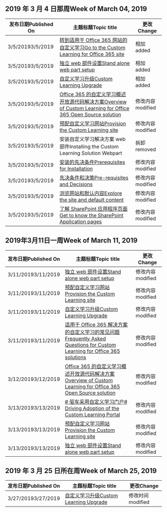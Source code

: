 <!-- This file is generated automatically each week. Changes made to this file will be overwritten.-->




## <a name="week-of-march-04-2019"></a><span data-ttu-id="31bc5-101">2019 年 3 月 4 日那周</span><span class="sxs-lookup"><span data-stu-id="31bc5-101">Week of March 04, 2019</span></span>


| <span data-ttu-id="31bc5-102">发布日期</span><span class="sxs-lookup"><span data-stu-id="31bc5-102">Published On</span></span> |<span data-ttu-id="31bc5-103">主题标题</span><span class="sxs-lookup"><span data-stu-id="31bc5-103">Topic title</span></span> | <span data-ttu-id="31bc5-104">更改</span><span class="sxs-lookup"><span data-stu-id="31bc5-104">Change</span></span> |
|------|------------|--------|
| <span data-ttu-id="31bc5-105">3/5/2019</span><span class="sxs-lookup"><span data-stu-id="31bc5-105">3/5/2019</span></span> | [<span data-ttu-id="31bc5-106">转到适用于 Office 365 网站的自定义学习</span><span class="sxs-lookup"><span data-stu-id="31bc5-106">Go to the Custom Learning for Office 365 site</span></span>](/Office365/CustomLearning/custom_addowners) | <span data-ttu-id="31bc5-107">相加</span><span class="sxs-lookup"><span data-stu-id="31bc5-107">added</span></span> |
| <span data-ttu-id="31bc5-108">3/5/2019</span><span class="sxs-lookup"><span data-stu-id="31bc5-108">3/5/2019</span></span> | [<span data-ttu-id="31bc5-109">独立 web 部件设置</span><span class="sxs-lookup"><span data-stu-id="31bc5-109">Stand alone web part setup</span></span>](/Office365/CustomLearning/custom_manualsetup) | <span data-ttu-id="31bc5-110">相加</span><span class="sxs-lookup"><span data-stu-id="31bc5-110">added</span></span> |
| <span data-ttu-id="31bc5-111">3/5/2019</span><span class="sxs-lookup"><span data-stu-id="31bc5-111">3/5/2019</span></span> | [<span data-ttu-id="31bc5-112">自定义学习升级</span><span class="sxs-lookup"><span data-stu-id="31bc5-112">Custom Learning Upgrade</span></span>](/Office365/CustomLearning/custom_upgrade) | <span data-ttu-id="31bc5-113">相加</span><span class="sxs-lookup"><span data-stu-id="31bc5-113">added</span></span> |
| <span data-ttu-id="31bc5-114">3/5/2019</span><span class="sxs-lookup"><span data-stu-id="31bc5-114">3/5/2019</span></span> | [<span data-ttu-id="31bc5-115">Office 365 的自定义学习概述开放源代码解决方案</span><span class="sxs-lookup"><span data-stu-id="31bc5-115">Overview of Custom Learning for Office 365 Open Source solution</span></span>](/Office365/CustomLearning/index) | <span data-ttu-id="31bc5-116">修改内容</span><span class="sxs-lookup"><span data-stu-id="31bc5-116">modified</span></span> |
| <span data-ttu-id="31bc5-117">3/5/2019</span><span class="sxs-lookup"><span data-stu-id="31bc5-117">3/5/2019</span></span> | [<span data-ttu-id="31bc5-118">预配自定义学习网站</span><span class="sxs-lookup"><span data-stu-id="31bc5-118">Provision the Custom Learning site</span></span>](/Office365/CustomLearning/installsitepackage) | <span data-ttu-id="31bc5-119">修改内容</span><span class="sxs-lookup"><span data-stu-id="31bc5-119">modified</span></span> |
| <span data-ttu-id="31bc5-120">3/5/2019</span><span class="sxs-lookup"><span data-stu-id="31bc5-120">3/5/2019</span></span> | <span data-ttu-id="31bc5-121">安装自定义学习解决方案 web 部件</span><span class="sxs-lookup"><span data-stu-id="31bc5-121">Installing the Custom Learning Solution Webpart</span></span> | <span data-ttu-id="31bc5-122">拆卸</span><span class="sxs-lookup"><span data-stu-id="31bc5-122">removed</span></span> |
| <span data-ttu-id="31bc5-123">3/5/2019</span><span class="sxs-lookup"><span data-stu-id="31bc5-123">3/5/2019</span></span> | [<span data-ttu-id="31bc5-124">安装的先决条件</span><span class="sxs-lookup"><span data-stu-id="31bc5-124">Prerequisites for Installation</span></span>](/Office365/CustomLearning/prereqs) | <span data-ttu-id="31bc5-125">修改内容</span><span class="sxs-lookup"><span data-stu-id="31bc5-125">modified</span></span> |
| <span data-ttu-id="31bc5-126">3/5/2019</span><span class="sxs-lookup"><span data-stu-id="31bc5-126">3/5/2019</span></span> | [<span data-ttu-id="31bc5-127">先决条件和决策</span><span class="sxs-lookup"><span data-stu-id="31bc5-127">Pre-requisites and Decisions</span></span>](/Office365/CustomLearning/servicedecisions) | <span data-ttu-id="31bc5-128">修改内容</span><span class="sxs-lookup"><span data-stu-id="31bc5-128">modified</span></span> |
| <span data-ttu-id="31bc5-129">3/5/2019</span><span class="sxs-lookup"><span data-stu-id="31bc5-129">3/5/2019</span></span> | [<span data-ttu-id="31bc5-130">浏览网站和默认内容</span><span class="sxs-lookup"><span data-stu-id="31bc5-130">Explore the site and default content</span></span>](/Office365/CustomLearning/sitecontent) | <span data-ttu-id="31bc5-131">修改内容</span><span class="sxs-lookup"><span data-stu-id="31bc5-131">modified</span></span> |
| <span data-ttu-id="31bc5-132">3/5/2019</span><span class="sxs-lookup"><span data-stu-id="31bc5-132">3/5/2019</span></span> | [<span data-ttu-id="31bc5-133">了解 SharePoint 应用程序页面</span><span class="sxs-lookup"><span data-stu-id="31bc5-133">Get to know the SharePoint Application pages</span></span>](/Office365/CustomLearning/custom_apppages) | <span data-ttu-id="31bc5-134">修改内容</span><span class="sxs-lookup"><span data-stu-id="31bc5-134">modified</span></span> |


## <a name="week-of-march-11-2019"></a><span data-ttu-id="31bc5-135">2019年3月11日一周</span><span class="sxs-lookup"><span data-stu-id="31bc5-135">Week of March 11, 2019</span></span>


| <span data-ttu-id="31bc5-136">发布日期</span><span class="sxs-lookup"><span data-stu-id="31bc5-136">Published On</span></span> |<span data-ttu-id="31bc5-137">主题标题</span><span class="sxs-lookup"><span data-stu-id="31bc5-137">Topic title</span></span> | <span data-ttu-id="31bc5-138">更改</span><span class="sxs-lookup"><span data-stu-id="31bc5-138">Change</span></span> |
|------|------------|--------|
| <span data-ttu-id="31bc5-139">3/11/2019</span><span class="sxs-lookup"><span data-stu-id="31bc5-139">3/11/2019</span></span> | [<span data-ttu-id="31bc5-140">独立 web 部件设置</span><span class="sxs-lookup"><span data-stu-id="31bc5-140">Stand alone web part setup</span></span>](/Office365/CustomLearning/custom_manualsetup) | <span data-ttu-id="31bc5-141">修改内容</span><span class="sxs-lookup"><span data-stu-id="31bc5-141">modified</span></span> |
| <span data-ttu-id="31bc5-142">3/11/2019</span><span class="sxs-lookup"><span data-stu-id="31bc5-142">3/11/2019</span></span> | [<span data-ttu-id="31bc5-143">预配自定义学习网站</span><span class="sxs-lookup"><span data-stu-id="31bc5-143">Provision the Custom Learning site</span></span>](/Office365/CustomLearning/custom_provision) | <span data-ttu-id="31bc5-144">修改内容</span><span class="sxs-lookup"><span data-stu-id="31bc5-144">modified</span></span> |
| <span data-ttu-id="31bc5-145">3/11/2019</span><span class="sxs-lookup"><span data-stu-id="31bc5-145">3/11/2019</span></span> | [<span data-ttu-id="31bc5-146">自定义学习升级</span><span class="sxs-lookup"><span data-stu-id="31bc5-146">Custom Learning Upgrade</span></span>](/Office365/CustomLearning/custom_upgrade) | <span data-ttu-id="31bc5-147">修改内容</span><span class="sxs-lookup"><span data-stu-id="31bc5-147">modified</span></span> |
| <span data-ttu-id="31bc5-148">3/11/2019</span><span class="sxs-lookup"><span data-stu-id="31bc5-148">3/11/2019</span></span> | [<span data-ttu-id="31bc5-149">适用于 Office 365 解决方案的自定义学习的常见问题</span><span class="sxs-lookup"><span data-stu-id="31bc5-149">Frequently Asked Questions for Custom Learning for Office 365 solutions</span></span>](/Office365/CustomLearning/faq) | <span data-ttu-id="31bc5-150">修改内容</span><span class="sxs-lookup"><span data-stu-id="31bc5-150">modified</span></span> |
| <span data-ttu-id="31bc5-151">3/12/2019</span><span class="sxs-lookup"><span data-stu-id="31bc5-151">3/12/2019</span></span> | [<span data-ttu-id="31bc5-152">Office 365 的自定义学习概述开放源代码解决方案</span><span class="sxs-lookup"><span data-stu-id="31bc5-152">Overview of Custom Learning for Office 365 Open Source solution</span></span>](/Office365/CustomLearning/index) | <span data-ttu-id="31bc5-153">修改内容</span><span class="sxs-lookup"><span data-stu-id="31bc5-153">modified</span></span> |
| <span data-ttu-id="31bc5-154">3/13/2019</span><span class="sxs-lookup"><span data-stu-id="31bc5-154">3/13/2019</span></span> | [<span data-ttu-id="31bc5-155"># 驱车采用自定义学习门户</span><span class="sxs-lookup"><span data-stu-id="31bc5-155"># Driving Adoption of the Custom Learning Portal</span></span>](/Office365/CustomLearning/driveadoption) | <span data-ttu-id="31bc5-156">修改内容</span><span class="sxs-lookup"><span data-stu-id="31bc5-156">modified</span></span> |
| <span data-ttu-id="31bc5-157">3/13/2019</span><span class="sxs-lookup"><span data-stu-id="31bc5-157">3/13/2019</span></span> | [<span data-ttu-id="31bc5-158">预配自定义学习网站</span><span class="sxs-lookup"><span data-stu-id="31bc5-158">Provision the Custom Learning site</span></span>](/Office365/CustomLearning/custom_provision) | <span data-ttu-id="31bc5-159">修改内容</span><span class="sxs-lookup"><span data-stu-id="31bc5-159">modified</span></span> |
| <span data-ttu-id="31bc5-160">3/13/2019</span><span class="sxs-lookup"><span data-stu-id="31bc5-160">3/13/2019</span></span> | [<span data-ttu-id="31bc5-161">独立 web 部件设置</span><span class="sxs-lookup"><span data-stu-id="31bc5-161">Stand alone web part setup</span></span>](/Office365/CustomLearning/custom_manualsetup) | <span data-ttu-id="31bc5-162">修改内容</span><span class="sxs-lookup"><span data-stu-id="31bc5-162">modified</span></span> |


## <a name="week-of-march-25-2019"></a><span data-ttu-id="31bc5-163">2019 年 3 月 25 日所在周</span><span class="sxs-lookup"><span data-stu-id="31bc5-163">Week of March 25, 2019</span></span>


| <span data-ttu-id="31bc5-164">发布日期</span><span class="sxs-lookup"><span data-stu-id="31bc5-164">Published On</span></span> |<span data-ttu-id="31bc5-165">主题标题</span><span class="sxs-lookup"><span data-stu-id="31bc5-165">Topic title</span></span> | <span data-ttu-id="31bc5-166">更改</span><span class="sxs-lookup"><span data-stu-id="31bc5-166">Change</span></span> |
|------|------------|--------|
| <span data-ttu-id="31bc5-167">3/27/2019</span><span class="sxs-lookup"><span data-stu-id="31bc5-167">3/27/2019</span></span> | [<span data-ttu-id="31bc5-168">自定义学习升级</span><span class="sxs-lookup"><span data-stu-id="31bc5-168">Custom Learning Upgrade</span></span>](/Office365/CustomLearning/custom_upgrade) | <span data-ttu-id="31bc5-169">修改时间</span><span class="sxs-lookup"><span data-stu-id="31bc5-169">modified</span></span> |
